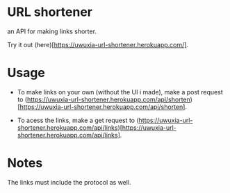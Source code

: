 # URL shortener

an API for making links shorter.

Try it out (here)[https://uwuxia-url-shortener.herokuapp.com/].

# Usage

- To make links on your own (without the UI i made), make a post request to (https://uwuxia-url-shortener.herokuapp.com/api/shorten)[https://uwuxia-url-shortener.herokuapp.com/api/shorten].

- To acess the links, make a get request to (https://uwuxia-url-shortener.herokuapp.com/api/links)[https://uwuxia-url-shortener.herokuapp.com/api/links].

# Notes

The links must include the protocol as well.